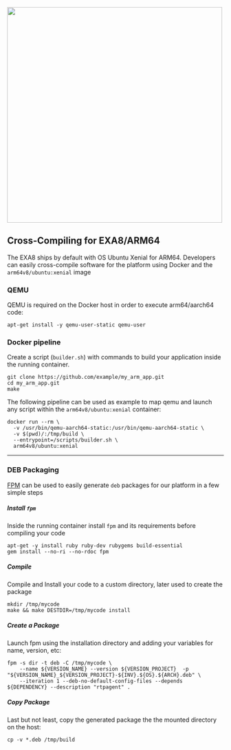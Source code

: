 <img src="http://cubro.org/images/EXA8_Banner.jpg" width=500>

## Cross-Compiling for EXA8/ARM64
The EXA8 ships by default with OS Ubuntu Xenial for ARM64. Developers can easily cross-compile software for the platform using Docker and the `arm64v8/ubuntu:xenial` image

### QEMU
QEMU is required on the Docker host in order to execute arm64/aarch64 code:
```
apt-get install -y qemu-user-static qemu-user
```

### Docker pipeline
Create a script (`builder.sh`) with commands to build your application inside the running container.
```
git clone https://github.com/example/my_arm_app.git
cd my_arm_app.git
make
```

The following pipeline can be used as example to map qemu and launch any script within the `arm64v8/ubuntu:xenial` container: 
```
docker run --rm \
  -v /usr/bin/qemu-aarch64-static:/usr/bin/qemu-aarch64-static \
  -v $(pwd)/:/tmp/build \
  --entrypoint=/scripts/builder.sh \
  arm64v8/ubuntu:xenial
```


----------

### DEB Packaging
[FPM](https://github.com/jordansissel/fpm) can be used to easily generate `deb` packages for our platform in a few simple steps
##### Install `fpm`
Inside the running container install `fpm` and its requirements before compiling your code
```
apt-get -y install ruby ruby-dev rubygems build-essential
gem install --no-ri --no-rdoc fpm
```
##### Compile
Compile and Install your code to a custom directory, later used to create the package
```
mkdir /tmp/mycode
make && make DESTDIR=/tmp/mycode install
```

##### Create a Package
Launch fpm using the installation directory and adding your variables for name, version, etc:
```
fpm -s dir -t deb -C /tmp/mycode \
	--name ${VERSION_NAME} --version ${VERSION_PROJECT}  -p "${VERSION_NAME}_${VERSION_PROJECT}-${INV}.${OS}.${ARCH}.deb" \
	--iteration 1 --deb-no-default-config-files --depends ${DEPENDENCY} --description "rtpagent" .
```

##### Copy Package
Last but not least, copy the generated package the the mounted directory on the host:
```
cp -v *.deb /tmp/build
```
